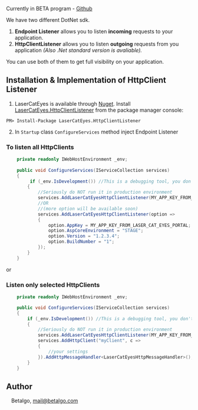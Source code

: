 Currently in BETA program - [Github](https://github.com/betalgo/LCE-DotNet-SDK)

We have two different DotNet sdk. 
1. **Endpoint Listener** allows you to listen **incoming** requests to your application.
2. **HttpClientListener** allows you to listen **outgoing** requests from you application *(Also .Net standard version is avaliable).*

You can use both of them to get full visibility on your application. 

## Installation & Implementation of HttpClient Listener
1. LaserCatEyes is available through [Nuget](https://www.nuget.org/packages/LaserCatEyes.HttpClientListener/). Install [LaserCatEyes.HttpClientListener](https://www.nuget.org/packages/LaserCatEyes.HttpClientListener/) from the package manager console:
```
PM> Install-Package LaserCatEyes.HttpClientListener
```

2. In ``Startup`` class ``ConfigureServices`` method inject Endpoint Listener

### To listen all HttpClients 
```csharp
    private readonly IWebHostEnvironment _env;
    
    public void ConfigureServices(IServiceCollection services)
    {
         if (_env.IsDevelopment()) //This is a debugging tool, you don't want to run it in prodcution, right!?
        {
            //Seriously do NOT run it in production environment 
            services.AddLaserCatEyesHttpClientListener(MY_APP_KEY_FROM_LASER_CAT_EYES_PORTAL);
            //OR 
            //(more option will be available soon)
            services.AddLaserCatEyesHttpClientListener(option =>
            {
                option.AppKey = MY_APP_KEY_FROM_LASER_CAT_EYES_PORTAL;
                option.AspCoreEnvironment = "STAGE";
                option.Version = "1.2.3.4";
                option.BuildNumber = "1";
            });
        }
    }
```
or
### Listen only selected HttpClients
```csharp
    private readonly IWebHostEnvironment _env;

    public void ConfigureServices(IServiceCollection services)
    {
        if (_env.IsDevelopment()) //This is a debugging tool, you don't want to run it in prodcution, right!?
        {
            //Seriously do NOT run it in production environment 
            services.AddLaserCatEyesHttpClientListener(MY_APP_KEY_FROM_LASER_CAT_EYES_PORTAL, listenAllHttpClients: false);
            services.AddHttpClient("myClient", c =>
            {
                //your settings
            }).AddHttpMessageHandler<LaserCatEyesHttpMessageHandler>();
        }
    }
```


[Laser-Cat-Eyes web portal]: <https://portal.lasercateyes.com>
## Author

<img src="https://www.betalgo.com/img/logo-dark.png" width="10px"> Betalgo, mail@betalgo.com
